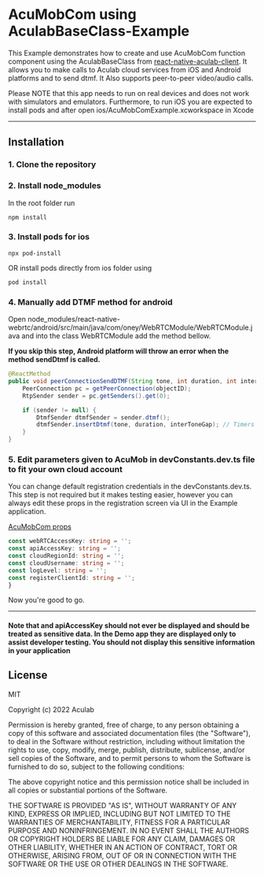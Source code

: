 # AcuMobCom using AculabBaseClass-Example

This Example demonstrates how to create and use AcuMobCom function component using the AculabBaseClass from [react-native-aculab-client](https://www.npmjs.com/package/react-native-aculab-client). It allows you to make calls to Aculab cloud services from iOS and Android platforms and to send dtmf. It Also supports peer-to-peer video/audio calls.

Please NOTE that this app needs to run on real devices and does not work with simulators and emulators. Furthermore, to run iOS you are expected to install pods and after open ios/AcuMobComExample.xcworkspace in Xcode

---

## Installation

### 1. Clone the repository

### 2. Install node_modules

In the root folder run

``` node
npm install
```

### 3. Install pods for ios

``` node
npx pod-install
```

OR install pods directly from ios folder using

``` node
pod install
```

### 4. Manually add DTMF method for android

Open node_modules/react-native-webrtc/android/src/main/java/com/oney/WebRTCModule/WebRTCModule.java and into the class WebRTCModule add the method bellow.

**If you skip this step, Android platform will throw an error when the method sendDtmf is called.**

``` java
@ReactMethod
public void peerConnectionSendDTMF(String tone, int duration, int interToneGap, int objectID) {
    PeerConnection pc = getPeerConnection(objectID);
    RtpSender sender = pc.getSenders().get(0);

    if (sender != null) {
        DtmfSender dtmfSender = sender.dtmf();
        dtmfSender.insertDtmf(tone, duration, interToneGap); // Timers are in ms
    }
}
```

### 5. Edit parameters given to AcuMob in devConstants.dev.ts file to fit your own cloud account

You can change default registration credentials in the devConstants.dev.ts.
This step is not required but it makes testing easier, however you can always edit these props in the registration screen via UI in the Example application.

[AcuMobCom props](https://github.com/aculab-com/AcuMobCom-Example/blob/main/devConstants.dev.ts)

```typescript
const webRTCAccessKey: string = '';
const apiAccessKey: string = '';
const cloudRegionId: string = '';
const cloudUsername: string = '';
const logLevel: string = '';
const registerClientId: string = '';
}
```

Now you're good to go.

---

#### Note that and apiAccessKey should not ever be displayed and should be treated as sensitive data. In the Demo app they are displayed only to assist developer testing. You should not display this sensitive information in your application

## License

MIT

Copyright (c) 2022 Aculab

Permission is hereby granted, free of charge, to any person obtaining a copy
of this software and associated documentation files (the "Software"), to deal
in the Software without restriction, including without limitation the rights
to use, copy, modify, merge, publish, distribute, sublicense, and/or sell
copies of the Software, and to permit persons to whom the Software is
furnished to do so, subject to the following conditions:

The above copyright notice and this permission notice shall be included in all
copies or substantial portions of the Software.

THE SOFTWARE IS PROVIDED "AS IS", WITHOUT WARRANTY OF ANY KIND, EXPRESS OR
IMPLIED, INCLUDING BUT NOT LIMITED TO THE WARRANTIES OF MERCHANTABILITY,
FITNESS FOR A PARTICULAR PURPOSE AND NONINFRINGEMENT. IN NO EVENT SHALL THE
AUTHORS OR COPYRIGHT HOLDERS BE LIABLE FOR ANY CLAIM, DAMAGES OR OTHER
LIABILITY, WHETHER IN AN ACTION OF CONTRACT, TORT OR OTHERWISE, ARISING FROM,
OUT OF OR IN CONNECTION WITH THE SOFTWARE OR THE USE OR OTHER DEALINGS IN THE
SOFTWARE.
